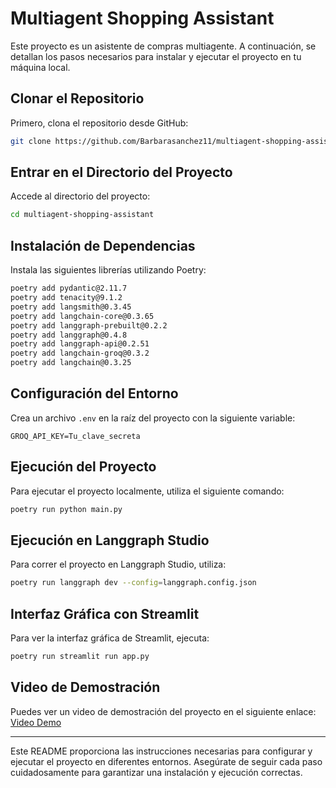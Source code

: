 # Multiagent Shopping Assistant

Este proyecto es un asistente de compras multiagente. A continuación, se detallan los pasos necesarios para instalar y ejecutar el proyecto en tu máquina local.

## Clonar el Repositorio

Primero, clona el repositorio desde GitHub:

```bash
git clone https://github.com/Barbarasanchez11/multiagent-shopping-assistant.git
```

## Entrar en el Directorio del Proyecto

Accede al directorio del proyecto:

```bash
cd multiagent-shopping-assistant
```

## Instalación de Dependencias

Instala las siguientes librerías utilizando Poetry:

```bash
poetry add pydantic@2.11.7
poetry add tenacity@9.1.2
poetry add langsmith@0.3.45
poetry add langchain-core@0.3.65
poetry add langgraph-prebuilt@0.2.2
poetry add langgraph@0.4.8
poetry add langgraph-api@0.2.51
poetry add langchain-groq@0.3.2
poetry add langchain@0.3.25
```

## Configuración del Entorno

Crea un archivo `.env` en la raíz del proyecto con la siguiente variable:

```plaintext
GROQ_API_KEY=Tu_clave_secreta
```



## Ejecución del Proyecto

Para ejecutar el proyecto localmente, utiliza el siguiente comando:

```bash
poetry run python main.py
```

## Ejecución en Langgraph Studio

Para correr el proyecto en Langgraph Studio, utiliza:

```bash
poetry run langgraph dev --config=langgraph.config.json
```

## Interfaz Gráfica con Streamlit

Para ver la interfaz gráfica de Streamlit, ejecuta:

```bash
poetry run streamlit run app.py
```

## Video de Demostración

Puedes ver un video de demostración del proyecto en el siguiente enlace: [Video Demo](https://drive.google.com/file/d/1PUEliao7GZgfDvu9xkDh_rseVvrtWO0e/view)

---

Este README proporciona las instrucciones necesarias para configurar y ejecutar el proyecto en diferentes entornos. Asegúrate de seguir cada paso cuidadosamente para garantizar una instalación y ejecución correctas.
